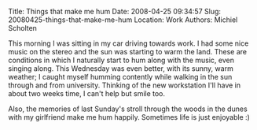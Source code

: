 Title: Things that make me hum
Date: 2008-04-25 09:34:57
Slug: 20080425-things-that-make-me-hum
Location: Work
Authors: Michiel Scholten

<p>This morning I was sitting in my car driving towards work. I had some nice music on the stereo and the sun was starting to warm the land. These are conditions in which I naturally start to hum along with the music, even singing along. This Wednesday was even better, with its sunny, warm weather; I caught myself humming contently while walking in the sun through and from university. Thinking of the new workstation I'll have in about two weeks time, I can't help but smile too.</p>

<p>Also, the memories of last Sunday's stroll through the woods in the dunes with my girlfriend make me hum happily. Sometimes life is just enjoyable :)</p>
